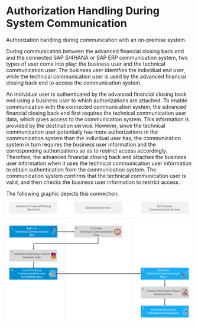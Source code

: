<!-- loioc3103486249048fc8b75fe731fa60dc9 -->

# Authorization Handling During System Communication

Authorization handling during communication with an on-premise system.

During communication between the advanced financial closing back end and the connected SAP S/4HANA or SAP ERP communication system, two types of user come into play: the business user and the technical communication user. The business user identifies the individual end user, while the technical communication user is used by the advanced financial closing back end to access the communication system.

An individual user is authenticated by the advanced financial closing back end using a business user to which authorizations are attached. To enable communication with the connected communication system, the advanced financial closing back end first requires the technical communication user data, which gives access to the communication system. This information is provided by the destination service. However, since the technical communication user potentially has more authorizations in the communication system than the individual user has, the communication system in turn requires the business user information and the corresponding authorizations so as to restrict access accordingly. Therefore, the advanced financial closing back end attaches the business user information when it uses the technical communication user information to obtain authentication from the communication system. The communication system confirms that the technical communication user is valid, and then checks the business user information to restrict access.

The following graphic depicts this connection:

![Graphic depicting the different steps in the communication process between the advanced financial closing back end and on-premise communication system as described above.](images/Image_Authorization_Flow_d5b02dd.png)

